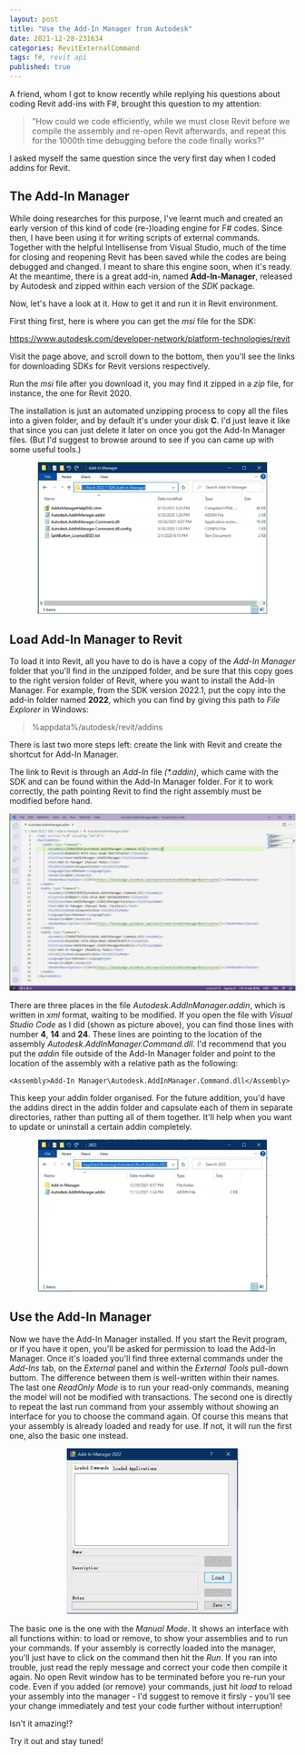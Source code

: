 ```yaml
---
layout: post
title: "Use the Add-In Manager from Autodesk"
date: 2021-12-28-231634 
categories: RevitExternalCommand
tags: f#, revit api
published: true
---
```


A friend, whom I got to know recently while replying his questions about coding Revit add-ins with F#, brought this question to my attention: 

> "How could we code efficiently, while we must close Revit before we compile the assembly and re-open Revit afterwards, and repeat this for the 1000th time debugging before the code finally works?" 

I asked myself the same question since the very first day when I coded addins for Revit.

<script src="/assets/signup/signup.js"></script>
<signup-component></signup-component>

## The Add-In Manager

While doing researches for this purpose, I've learnt much and created an early version of this kind of code (re-)loading engine for F# codes. Since then, I have been using it for writing scripts of external commands. Together with the helpful Intellisense from Visual Studio, much of the time for closing and reopening Revit has been saved while the codes are being debugged and changed. I meant to share this engine soon, when it's ready. At the meantime, there is a great add-in, named **Add-In-Manager**, released by Autodesk and zipped within each version of the *SDK* package.

Now, let's have a look at it. How to get it and run it in Revit environment.

First thing first, here is where you can get the *msi* file for the SDK:

<a href="https://www.autodesk.com/developer-network/platform-technologies/revit">https://www.autodesk.com/developer-network/platform-technologies/revit</a>

Visit the page above, and scroll down to the bottom, then you'll see the links for downloading SDKs for Revit versions respectively.

Run the *msi* file after you download it, you may find it zipped in a *zip* file, for instance, the one for Revit 2020.

The installation is just an automated unzipping process to copy all the files into a given folder, and by default it's under your disk **C**. I'd just leave it like that since you can just delete it later on once you got the Add-In Manager files. (But I'd suggest to browse around to see if you can came up with some useful tools.)

<p align="center">
    <img src="/assets/img/2021/211228_01_inside-addInManager-SDK.png" style="width:80%;">
</p>

## Load Add-In Manager to Revit

To load it into Revit, all you have to do is have a copy of the *Add-In Manager* folder that you'll find in the unzipped folder, and be sure that this copy goes to the right version folder of Revit, where you want to install the Add-In Manager. For example, from the SDK version 2022.1, put the copy into the add-in folder named **2022**, which you can find by giving this path to *File Explorer* in Windows: 

> %appdata%/autodesk/revit/addins

There is last two more steps left: create the link with Revit and create the shortcut for Add-In Manager.

The link to Revit is through an *Add-In* file *(\*.addin)*, which came with the SDK and can be found within the Add-In Manager folder. For it to work correctly, the path pointing Revit to find the right assembly must be modified before hand. 

[![img](/assets/img/2021/211228_02_addin-file-original.png)](/assets/img/2021/211228_02_addin-file-original.png)

There are three places in the file *Autodesk.AddInManager.addin*, which is written in *xml* format, waiting to be modified. If you open the file with *Visual Studio Code* as I did (shown as picture above), you can find those lines with number **4**, **14** and **24**. These lines are pointing to the location of the assembly *Autodesk.AddInManager.Command.dll*. I'd recommend that you put the *addin* file outside of the Add-In Manager folder and point to the location of the assembly with a relative path as the following:

    <Assembly>Add-In Manager\Autodesk.AddInManager.Command.dll</Assembly>

This keep your addin folder organised. For the future addition, you'd have the addins direct in the addin folder and capsulate each of them in separate directories, rather than putting all of them together. It'll help when you want to update or uninstall a certain addin completely.

<p align="center">
    <img src="/assets/img/2021/211228_03_addin-folder-structure.png" style="width:80%;">
</p>

## Use the Add-In Manager

Now we have the Add-In Manager installed. If you start the Revit program, or if you have it open, you'll be asked for permission to load the Add-In Manager. Once it's loaded you'll find three external commands under the *Add-Ins* tab, on the *External* panel and within the *External Tools* pull-down buttom. The difference between them is well-written within their names. The last one *ReadOnly Mode* is to run your read-only commands, meaning the model will not be modified with transactions. The second one is directly to repeat the last run command from your assembly without showing an interface for you to choose the command again. Of course this means that your assembly is already loaded and ready for use. If not, it will run the first one, also the basic one instead. 

<p align="center">
    <img src="/assets/img/2021/211228_04_interface-addInManager.png" style="width:60%;">
</p>

The basic one is the one with the *Manual Mode*. It shows an interface with all functions within: to load or remove, to show your assemblies and to run your commands. If your assembly is correctly loaded into the manager, you'll just have to click on the command then hit the *Run*. If you ran into trouble, just read the reply message and correct your code then compile it again. No open Revit window has to be terminated before you re-run your code. Even if you added (or remove) your commands, just hit *load* to reload your assembly into the manager - I'd suggest to remove it firsly - you'll see your change immediately and test your code further without interruption!

Isn't it amazing!?

Try it out and stay tuned!
